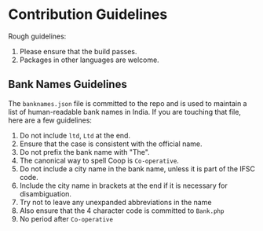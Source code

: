 # Contribution Guidelines

Rough guidelines:

1. Please ensure that the build passes.
2. Packages in other languages are welcome.

## Bank Names Guidelines

The `banknames.json` file is committed to the repo
and is used to maintain a list of human-readable
bank names in India. If you are touching that
file, here are a few guidelines:

1. Do not include `ltd`, `Ltd` at the end.
2. Ensure that the case is consistent with the official name.
3. Do not prefix the bank name with "The".
4. The canonical way to spell Coop is `Co-operative`.
5. Do not include a city name in the bank name, unless it is part of the IFSC code.
6. Include the city name in brackets at the end if it is necessary for disambiguation.
7. Try not to leave any unexpanded abbreviations in the name
8. Also ensure that the 4 character code is committed to `Bank.php`
9. No period after `Co-operative`
